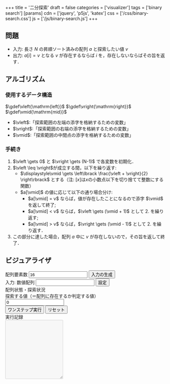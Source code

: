 +++
title = '二分探索'
draft = false
categories = ['visualizer']
tags = ['binary search']
[params]
    cdn = ['jquery', 'p5js', 'katex']
    css = ['/css/binary-search.css']
    js = ['/js/binary-search.js']
+++

## 問題

* 入力: 長さ $N$ の昇順ソート済みの配列 $a$ と探索したい値 $v$
* 出力: $a[i] = v$ となる $v$ が存在するならば $i$ を，存在しないならばその旨を返す．

## アルゴリズム

### 使用するデータ構造

$\gdef\vleft{\mathrm{left}}$
$\gdef\vright{\mathrm{right}}$
$\gdef\vmid{\mathrm{mid}}$

* $\vleft$:「探索範囲の左端の添字を格納するための変数」
* $\vright$:「探索範囲の右端の添字を格納するための変数」
* $\vmid$:「探索範囲の中間点の添字を格納するための変数」

### 手続き

1. $\vleft \gets 0$ と $\vright \gets (N-1)$ で各変数を初期化．
2. $\vleft \leq \vright$が成立する間，以下を繰り返す:
    * $\displaystyle\vmid \gets \left\lbrack \frac{\vleft + \vright}{2} \right\rbrack$ とする（注: $\lbrack x \rbrack$は$x$の小数点以下を切り捨てて整数にする関数）
    * $a[\vmid]$ の値に応じて以下の通り場合分け:
        * $a[\vmid] = v$ ならば，値が存在したことになるので添字 $\vmid$ を返して終了;
        * $a[\vmid] < v$ ならば，$\vleft \gets (\vmid + 1)$ として 2. を繰り返す;
        * $a[\vmid] > v$ ならば，$\vright \gets (\vmid - 1)$ として 2. を繰り返す．
3. この部分に達した場合，配列 $a$ 中に $v$ が存在しないので，その旨を返して終了．

## ビジュアライザ

<div class="container">
  <div class="mb-2">
    <label for="size">配列要素数</label>
    <input class="alg-input mb-1" type="number" id="size" value="16"></input>
    <button class="alg-btn" id="generate">入力の生成</button>
  </div>
  <div class="mb-2">
    <label for="array">入力: 数値配列</label>
    <input class="alg-input mb-1" type="text" id="array"></input>
    <button class="alg-btn" id="set">設定</button>
  </div>
  <div class="mb-2">
    <label>配列状態・探索状況</label>
    <div id="canvas-hole"></div>
  </div>
  <div class="mb-2">
    <label for="begin">探索する値（＝配列に存在するか判定する値）</label><br>
    <input class="alg-input" type="number" id="target" value="0"></input>
  </div>
  <div class="mb-2">
    <button class="alg-btn" id="run">ワンステップ実行</button>
    <button class="alg-btn" id="reset">リセット</button>
  </div>
  <div>
    <label>実行記録</label><br>
    <textarea class="w-full" rows="12" id="textbox" disabled></textarea>
  </div>
</div>

